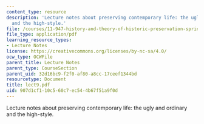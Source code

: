 ```yaml
---
content_type: resource
description: 'Lecture notes about preserving contemporary life: the ugly and ordinary
  and the high-style.'
file: /courses/11-947-history-and-theory-of-historic-preservation-spring-2007/907d1cf110c560c7ec544b67f51a9f0d_lect9.pdf
file_type: application/pdf
learning_resource_types:
- Lecture Notes
license: https://creativecommons.org/licenses/by-nc-sa/4.0/
ocw_type: OCWFile
parent_title: Lecture Notes
parent_type: CourseSection
parent_uid: 32d16bc9-f2f0-af80-a8cc-17ceef1344bd
resourcetype: Document
title: lect9.pdf
uid: 907d1cf1-10c5-60c7-ec54-4b67f51a9f0d
---
```

Lecture notes about preserving contemporary life: the ugly and ordinary and the high-style.